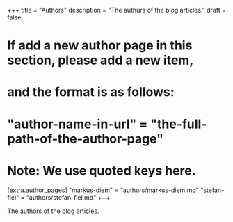 +++
title = "Authors"
description = "The authurs of the blog articles."
draft = false

# If add a new author page in this section, please add a new item,
# and the format is as follows:
#
# "author-name-in-url" = "the-full-path-of-the-author-page"
#
# Note: We use quoted keys here.
[extra.author_pages]
"markus-diem" = "authors/markus-diem.md"
"stefan-fiel" = "authors/stefan-fiel.md"
+++

The authors of the blog articles.
